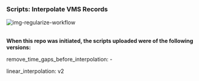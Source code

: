 ### Scripts: Interpolate VMS Records

![img-regularize-workflow](https://github.com/mfisher5/VMS-repo/blob/master/ProcessVMS/methods/regularize_scripts_workflow.png?raw=true)
<br>
<br>

**When this repo was initiated, the scripts uploaded were of the following versions:**

remove_time_gaps_before_interpolation: -

linear_interpolation: v2